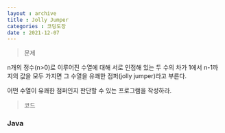 ```yaml
---
layout : archive
title : Jolly Jumper
categories : 코딩도장
date : 2021-12-07
---
```

> 문제 <br>

n개의 정수(n>0)로 이루어진 수열에 대해 서로 인접해 있는 두 수의 차가 1에서 n-1까지의 값을 모두 가지면 그 수열을 유쾌한 점퍼(jolly jumper)라고 부른다. 

어떤 수열이 유쾌한 점퍼인지 판단할 수 있는 프로그램을 작성하라.

> 코드
### Java

<script src="https://gist.github.com/kwontaehoon/45172276ba6aa30defcbaa8b5834391c.js"></script>
